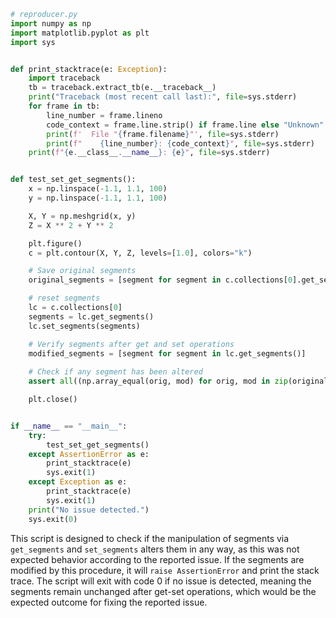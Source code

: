 ```python
# reproducer.py
import numpy as np
import matplotlib.pyplot as plt
import sys


def print_stacktrace(e: Exception):
    import traceback
    tb = traceback.extract_tb(e.__traceback__)
    print("Traceback (most recent call last):", file=sys.stderr)
    for frame in tb:
        line_number = frame.lineno
        code_context = frame.line.strip() if frame.line else "Unknown"
        print(f'  File "{frame.filename}"', file=sys.stderr)
        print(f"    {line_number}: {code_context}", file=sys.stderr)
    print(f"{e.__class__.__name__}: {e}", file=sys.stderr)


def test_set_get_segments():
    x = np.linspace(-1.1, 1.1, 100)
    y = np.linspace(-1.1, 1.1, 100)

    X, Y = np.meshgrid(x, y)
    Z = X ** 2 + Y ** 2

    plt.figure()
    c = plt.contour(X, Y, Z, levels=[1.0], colors="k")

    # Save original segments
    original_segments = [segment for segment in c.collections[0].get_segments()]

    # reset segments
    lc = c.collections[0]
    segments = lc.get_segments()
    lc.set_segments(segments)

    # Verify segments after get and set operations
    modified_segments = [segment for segment in lc.get_segments()]
    
    # Check if any segment has been altered
    assert all((np.array_equal(orig, mod) for orig, mod in zip(original_segments, modified_segments))), "Segments were modified"

    plt.close()


if __name__ == "__main__":
    try:
        test_set_get_segments()
    except AssertionError as e:
        print_stacktrace(e)
        sys.exit(1)
    except Exception as e:
        print_stacktrace(e)
        sys.exit(1)
    print("No issue detected.")
    sys.exit(0)
```

This script is designed to check if the manipulation of segments via `get_segments` and `set_segments` alters them in any way, as this was not expected behavior according to the reported issue. If the segments are modified by this procedure, it will `raise AssertionError` and print the stack trace. The script will exit with code 0 if no issue is detected, meaning the segments remain unchanged after get-set operations, which would be the expected outcome for fixing the reported issue.